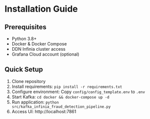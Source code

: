 # Installation Guide

## Prerequisites
- Python 3.8+
- Docker & Docker Compose
- DDN Infinia cluster access
- Grafana Cloud account (optional)

## Quick Setup
1. Clone repository
2. Install requirements: `pip install -r requirements.txt`
3. Configure environment: Copy `config/config_template.env` to `.env`
4. Start Kafka: `cd docker && docker-compose up -d`
5. Run application: `python src/kafka_infinia_fraud_detection_pipeline.py`
6. Access UI: http://localhost:7861